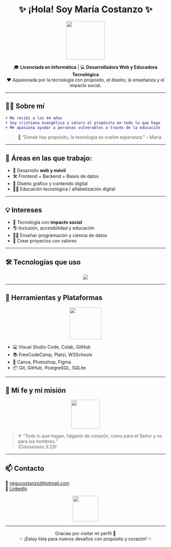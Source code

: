 <h1 align="center">✨ ¡Hola! Soy María Costanzo ✨</h1>

<p align="center">
  <img src="https://media.giphy.com/media/3o7abB06u9bNzA8lu8/giphy.gif" height="120"/>
</p>

<p align="center">
🎓 <b>Licenciada en Informática</b> | 💻 <b>Desarrolladora Web y Educadora Tecnológica</b><br/>
❤️ Apasionada por la tecnología con propósito, el diseño, la enseñanza y el impacto social.
</p>

---

## 🙋‍♀️ Sobre mí

```diff
+ Me recibí a los 44 años
+ Soy cristiana evangélica y valoro el propósito en todo lo que hago
+ Me apasiona ayudar a personas vulnerables a través de la educación
```

> 💬 “Donde hay propósito, la tecnología se vuelve esperanza.” – María

---

## 🌱 Áreas en las que trabajo:

- 🧠 Desarrollo **web y móvil**
- 🛠️ Frontend + Backend + Bases de datos
- 🎨 Diseño gráfico y contenido digital
- 👩‍🏫 Educación tecnológica / alfabetización digital

---

## 💡 Intereses

- 🤝 Tecnología con **impacto social**
- 🌎 Inclusión, accesibilidad y educación
- 👩‍💻 Enseñar programación y ciencia de datos
- 🙌 Crear proyectos con valores

---

## 🛠️ Tecnologías que uso

<p align="center">
  <img src="https://skillicons.dev/icons?i=html,css,js,react,nodejs,python,java,git,github,vscode,photoshop,postgres,sqlite" />
</p>

---

## 🧩 Herramientas y Plataformas

<p align="center">
  <img src="https://media.giphy.com/media/qgQUggAC3Pfv687qPC/giphy.gif" height="100" />
</p>

- 💻 Visual Studio Code, Colab, GitHub
- 📚 FreeCodeCamp, Platzi, W3Schools
- 🧠 Canva, Photoshop, Figma
- 📦 Git, GitHub, PostgreSQL, SQLite

---



## 🙌 Mi fe y mi misión

<p align="center">
  <img src="https://media.giphy.com/media/v1.Y2lkPTc5MGI3NjExNTEzNTM1MWFhNzU5NzE0MDI4NDM1NDYwMWJlNThmYjdlZDAyYjkyNiZjdD1n/VbnUQpnihPSIgIXuZv/giphy.gif" height="90" />
</p>

> ✝️ “Todo lo que hagan, háganlo de corazón, como para el Señor y no para los hombres.”  
> *(Colosenses 3:23)*

---

## 📫 Contacto

📧 [negucostanzo@hotmail.com](mailto:negucostanzo@hotmail.com)  
🔗 [LinkedIn](https://www.linkedin.com/in/maria-antonia-costanzo-164345214)

<p align="center">
  <img src="https://media.giphy.com/media/du3J3cXyzhj75IOgvA/giphy.gif" height="80" />
</p>

---

<p align="center">
Gracias por visitar mi perfil 🤗 <br/>
✨ ¡Estoy lista para nuevos desafíos con propósito y corazón! ✨
</p>
